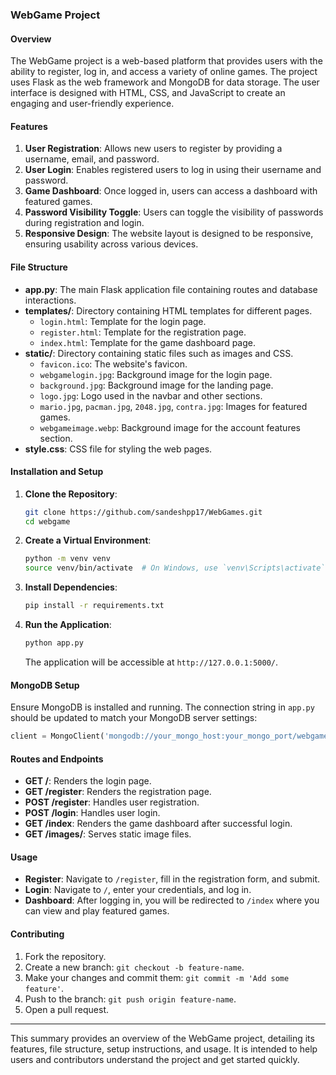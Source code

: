 ### WebGame Project

#### Overview
The WebGame project is a web-based platform that provides users with the ability to register, log in, and access a variety of online games. The project uses Flask as the web framework and MongoDB for data storage. The user interface is designed with HTML, CSS, and JavaScript to create an engaging and user-friendly experience.

#### Features
1. **User Registration**: Allows new users to register by providing a username, email, and password.
2. **User Login**: Enables registered users to log in using their username and password.
3. **Game Dashboard**: Once logged in, users can access a dashboard with featured games.
4. **Password Visibility Toggle**: Users can toggle the visibility of passwords during registration and login.
5. **Responsive Design**: The website layout is designed to be responsive, ensuring usability across various devices.

#### File Structure
- **app.py**: The main Flask application file containing routes and database interactions.
- **templates/**: Directory containing HTML templates for different pages.
  - `login.html`: Template for the login page.
  - `register.html`: Template for the registration page.
  - `index.html`: Template for the game dashboard page.
- **static/**: Directory containing static files such as images and CSS.
  - `favicon.ico`: The website's favicon.
  - `webgamelogin.jpg`: Background image for the login page.
  - `background.jpg`: Background image for the landing page.
  - `logo.jpg`: Logo used in the navbar and other sections.
  - `mario.jpg`, `pacman.jpg`, `2048.jpg`, `contra.jpg`: Images for featured games.
  - `webgameimage.webp`: Background image for the account features section.
- **style.css**: CSS file for styling the web pages.

#### Installation and Setup
1. **Clone the Repository**:
   ```bash
   git clone https://github.com/sandeshpp17/WebGames.git
   cd webgame
   ```

2. **Create a Virtual Environment**:
   ```bash
   python -m venv venv
   source venv/bin/activate  # On Windows, use `venv\Scripts\activate`
   ```

3. **Install Dependencies**:
   ```bash
   pip install -r requirements.txt
   ```

4. **Run the Application**:
   ```bash
   python app.py
   ```
   The application will be accessible at `http://127.0.0.1:5000/`.

#### MongoDB Setup
Ensure MongoDB is installed and running. The connection string in `app.py` should be updated to match your MongoDB server settings:
```python
client = MongoClient('mongodb://your_mongo_host:your_mongo_port/webgamelogin')
```

#### Routes and Endpoints
- **GET /**: Renders the login page.
- **GET /register**: Renders the registration page.
- **POST /register**: Handles user registration.
- **POST /login**: Handles user login.
- **GET /index**: Renders the game dashboard after successful login.
- **GET /images/<filename>**: Serves static image files.

#### Usage
- **Register**: Navigate to `/register`, fill in the registration form, and submit.
- **Login**: Navigate to `/`, enter your credentials, and log in.
- **Dashboard**: After logging in, you will be redirected to `/index` where you can view and play featured games.

#### Contributing
1. Fork the repository.
2. Create a new branch: `git checkout -b feature-name`.
3. Make your changes and commit them: `git commit -m 'Add some feature'`.
4. Push to the branch: `git push origin feature-name`.
5. Open a pull request.


---

This summary provides an overview of the WebGame project, detailing its features, file structure, setup instructions, and usage. It is intended to help users and contributors understand the project and get started quickly.
